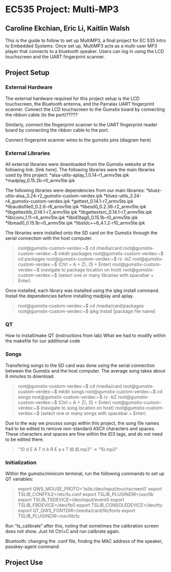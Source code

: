 # EC535 Project: Multi-MP3
## Caroline Ekchian, Eric Li, Kaitlin Walsh

This is the guide to follow to set up MultiMP3, a final project for EC 535 Intro to Embedded Systems.  Once set up, MultiMP3 acts as a multi-user MP3 player that connects to a bluetooth speaker.  Users can log in using the LCD touchscreen and the UART fingerprint scanner.

## Project Setup

### External Hardware
The external hardware required for this project setup is the LCD touchscreen, the Bluetooth antenna, and the Parralax UART fingerprint scanner.
Connect the LCD touchscreen to the Gumstix board by connecting the ribbon cable (to the port)?????

Similarly, connect the fingerprint scanner to the UART fingerprint reader board by connecting the ribbon cable to the port.

Connect fingerprint scanner wires to the gumstix pins (diagram here)

### External Libraries

All external libraries were downloaded from the Gumstix website at the following link: [link here].
The following libraries were the main libraries used by this project:
*alsa-utils-aplay_1.0.14-r1_armv5te.ipk
*madplay_0.15.2b-r0_armv5te.ipk

The following libraries were dependencies from our main libraries:
*bluez-utils-alsa_3.24-r2_gumstix-custom-verdex.ipk
*bluez-utils_3.24-r4_gumstix-custom-verdex.ipk
*gettext_0.14.1-r7_armv5te.ipk
*libaudiofile0_0.2.6-r6_armv5te.ipk
*libesd0_0.2.36-r2_armv5te.ipk
*libgettextlib_0.14.1-r7_armv5te.ipk
*libgettextsrc_0.14.1-r7_armv5te.ipk
*libiconv_1.11-r4_armv5te.ipk
*libid3tag0_0.15.1b-r0_armv5te.ipk
*libmad0_0.15.1b-r0_armv5te.ipk
*libstdc++6_4.1.2-r10_armv5te.ipk

The libraries were installed onto the SD card on the Gumstix through the serial connection with the host computer.

>root@gumstix-custom-verdex:~$ cd /media/card
>root@gumstix-custom-verdex:~$ mkdir packages
>root@gumstix-custom-verdex:~$ cd packages
>root@gumstix-custom-verdex:~$ rz -bZ
>root@gumstix-custom-verdex:~$ (Ctrl + A + Z), (S + Enter)
>root@gumstix-custom-verdex:~$ (navigate to package location on host)
>root@gumstix-custom-verdex:~$ (select one or many libraries with spacebar + Enter)

Once installed, each library was installed using the ipkg install command. Install the dependencies before installing madplay and aplay.

>root@gumstix-custom-verdex:~$ cd /media/card/packages
>root@gumstix-custom-verdex:~$ ipkg install [package file name]


### QT

How to install/make QT (instructions from lab)
What we had to modify within the makefile for our additional code

### Songs

Transfering songs to the SD card was done using the serial connection between the Gumstix and the host computer. The average song takes about 8 minutes to download.

>root@gumstix-custom-verdex:~$ cd /media/card
>root@gumstix-custom-verdex:~$ mkdir songs
>root@gumstix-custom-verdex:~$ cd songs
>root@gumstix-custom-verdex:~$ rz -bZ
>root@gumstix-custom-verdex:~$ (Ctrl + A + Z), (S + Enter)
>root@gumstix-custom-verdex:~$ (navigate to song location on host)
>root@gumstix-custom-verdex:~$ (select one or many songs with spacebar + Enter)

Due to the way we process songs within this project, the song file names had to be edited to remove non-standard ASCII characters and spaces.  These characters and spaces are fine within the ID3 tags, and do not need to be edited there.

>"10 d E A T h b R E a s T ⚄ ⚄.mp3" -> “10.mp3” 

### Initialization

Within the gumstix/minicom terminal, run the following commands to set up QT variables:

>export QWS_MOUSE_PROTO='tslib:/dev/input/touchscreen0'
>export TSLIB_CONFFILE=/etc/ts.conf
>export TSLIB_PLUGINDIR=/usr/lib
>export TSLIB_TSDEVICE=/dev/input/event0
>export TSLIB_FBDEVICE=/dev/fb0
>export TSLIB_CONSOLEDEVICE=/dev/tty
>export QT_QWS_FONTDIR=/media/card/lib/fonts
>export TSLIB_PLUGINDIR=/usr/lib/ts
    
Run “ts_calibrate” after this, noting that sometimes the calibration screen does not show.  Just hit Ctrl+C and run calibrate again.

Bluetooth: changing the .conf file, finding the MAC address of the speaker, passkey-agent command

## Project Use
